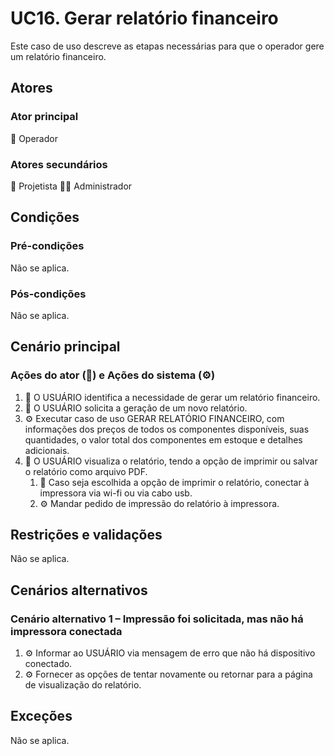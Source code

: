 # UC16. Gerar relatório financeiro

Este caso de uso descreve as etapas necessárias para que o operador gere um relatório financeiro.

## Atores
### Ator principal
👷 Operador

### Atores secundários
📐 Projetista
👨‍💼 Administrador

## Condições
### Pré-condições
Não se aplica.

### Pós-condições
Não se aplica.

## Cenário principal
### Ações do ator (👷) e Ações do sistema (⚙️)
1. 👷 O USUÁRIO identifica a necessidade de gerar um relatório financeiro.
2. 👷 O USUÁRIO solicita a geração de um novo relatório.
3. ⚙️ Executar caso de uso GERAR RELATÓRIO FINANCEIRO, com informações dos preços de todos os componentes disponíveis, suas quantidades, o valor total dos componentes em estoque e detalhes adicionais.
4. 👷 O USUÁRIO visualiza o relatório, tendo a opção de imprimir ou salvar o relatório como arquivo PDF.
   1. 👷 Caso seja escolhida a opção de imprimir o relatório, conectar à impressora via wi-fi ou via cabo usb.
   2. ⚙️ Mandar pedido de impressão do relatório à impressora.

## Restrições e validações
Não se aplica.

## Cenários alternativos
### Cenário alternativo 1 – Impressão foi solicitada, mas não há impressora conectada
1. ⚙️ Informar ao USUÁRIO via mensagem de erro que não há dispositivo conectado.
2. ⚙️ Fornecer as opções de tentar novamente ou retornar para a página de visualização do relatório.

## Exceções
Não se aplica.
